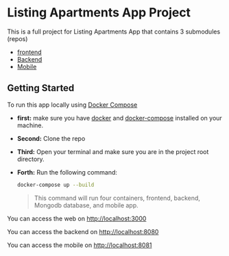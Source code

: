 # Listing Apartments App Project

This is a full project for Listing Apartments App that contains 3 submodules (repos)

- [frontend](https://github.com/EdroVolt/listing-apartments-frontend)
- [Backend](https://github.com/EdroVolt/listing-apartments)
- [Mobile](https://github.com/EdroVolt/listing-apartments-mobile-app)


## Getting Started

To run this app locally using [Docker Compose](https://docs.docker.com/compose/)

- **first:** make sure you have [docker](https://docs.docker.com/get-docker/) and [docker-compose](https://docs.docker.com/compose/install/) installed on your machine.

- **Second:** Clone the repo

- **Third:** Open your terminal and make sure you are in the project root directory.

- **Forth:** Run the following command:

  ```bash
  docker-compose up --build
  ```

  > This command will run four containers, frontend, backend, Mongodb database, and mobile app.

You can access the web on [http://localhost:3000](http://localhost:3000)

You can access the backend on [http://localhost:8080](http://localhost:8080)

You can access the mobile on [http://localhost:8081](http://localhost:8081)
